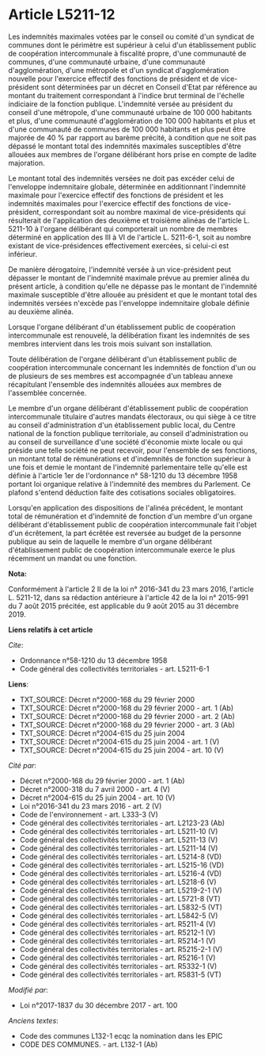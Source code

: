 # Article L5211-12

Les indemnités maximales votées par le conseil ou comité d'un syndicat de communes dont le périmètre est supérieur à celui
d'un établissement public de coopération intercommunale à fiscalité propre, d'une communauté de communes, d'une communauté
urbaine, d'une communauté d'agglomération, d'une métropole et d'un syndicat d'agglomération nouvelle pour l'exercice effectif
des fonctions de président et de vice-président sont déterminées par un décret en Conseil d'Etat par référence au montant du
traitement correspondant à l'indice brut terminal de l'échelle indiciaire de la fonction publique. L'indemnité versée au
président du conseil d'une métropole, d'une communauté urbaine de 100 000 habitants et plus, d'une communauté d'agglomération
de 100 000 habitants et plus et d'une communauté de communes de 100 000 habitants et plus peut être majorée de 40 % par
rapport au barème précité, à condition que ne soit pas dépassé le montant total des indemnités maximales susceptibles d'être
allouées aux membres de l'organe délibérant hors prise en compte de ladite majoration.

Le montant total des indemnités versées ne doit pas excéder celui de l'enveloppe indemnitaire globale, déterminée en
additionnant l'indemnité maximale pour l'exercice effectif des fonctions de président et les indemnités maximales pour
l'exercice effectif des fonctions de vice-président, correspondant soit au nombre maximal de vice-présidents qui résulterait
de l'application des deuxième et troisième alinéas de l'article L. 5211-10 à l'organe délibérant qui comporterait un nombre
de membres déterminé en application des III à VI de l'article L. 5211-6-1, soit au nombre existant de vice-présidences
effectivement exercées, si celui-ci est inférieur.

De manière dérogatoire, l'indemnité versée à un vice-président peut dépasser le montant de l'indemnité maximale prévue au
premier alinéa du présent article, à condition qu'elle ne dépasse pas le montant de l'indemnité maximale susceptible d'être
allouée au président et que le montant total des indemnités versées n'excède pas l'enveloppe indemnitaire globale définie au
deuxième alinéa.

Lorsque l'organe délibérant d'un établissement public de coopération intercommunale est renouvelé, la délibération fixant les
indemnités de ses membres intervient dans les trois mois suivant son installation.

Toute délibération de l'organe délibérant d'un établissement public de coopération intercommunale concernant les indemnités
de fonction d'un ou de plusieurs de ses membres est accompagnée d'un tableau annexe récapitulant l'ensemble des indemnités
allouées aux membres de l'assemblée concernée.

Le membre d'un organe délibérant d'établissement public de coopération intercommunale titulaire d'autres mandats électoraux,
ou qui siège à ce titre au conseil d'administration d'un établissement public local, du Centre national de la fonction
publique territoriale, au conseil d'administration ou au conseil de surveillance d'une société d'économie mixte locale ou qui
préside une telle société ne peut recevoir, pour l'ensemble de ses fonctions, un montant total de rémunérations et
d'indemnités de fonction supérieur à une fois et demie le montant de l'indemnité parlementaire telle qu'elle est définie à
l'article 1er de l'ordonnance n° 58-1210 du 13 décembre 1958 portant loi organique relative à l'indemnité des membres du
Parlement. Ce plafond s'entend déduction faite des cotisations sociales obligatoires.

Lorsqu'en application des dispositions de l'alinéa précédent, le montant total de rémunération et d'indemnité de fonction
d'un membre d'un organe délibérant d'établissement public de coopération intercommunale fait l'objet d'un écrêtement, la part
écrêtée est reversée au budget de la personne publique au sein de laquelle le membre d'un organe délibérant d'établissement
public de coopération intercommunale exerce le plus récemment un mandat ou une fonction.

**Nota:**

Conformément à l'article 2 II de la loi n° 2016-341 du 23 mars 2016, l'article L. 5211-12, dans sa rédaction antérieure à
l'article 42 de la loi n° 2015-991 du 7 août 2015 précitée, est applicable du 9 août 2015 au 31 décembre 2019.

**Liens relatifs à cet article**

_Cite_:

  - Ordonnance n°58-1210 du 13 décembre 1958
  - Code général des collectivités territoriales - art. L5211-6-1

**Liens**:

  - TXT_SOURCE: Décret n°2000-168 du 29 février 2000
  - TXT_SOURCE: Décret n°2000-168 du 29 février 2000 - art. 1 (Ab)
  - TXT_SOURCE: Décret n°2000-168 du 29 février 2000 - art. 2 (Ab)
  - TXT_SOURCE: Décret n°2000-168 du 29 février 2000 - art. 3 (Ab)
  - TXT_SOURCE: Décret n°2004-615 du 25 juin 2004
  - TXT_SOURCE: Décret n°2004-615 du 25 juin 2004 - art. 1 (V)
  - TXT_SOURCE: Décret n°2004-615 du 25 juin 2004 - art. 10 (V)

_Cité par_:

  - Décret n°2000-168 du 29 février 2000 - art. 1 (Ab)
  - Décret n°2000-318 du 7 avril 2000 - art. 4 (V)
  - Décret n°2004-615 du 25 juin 2004 - art. 10 (V)
  - Loi n°2016-341 du 23 mars 2016 - art. 2 (V)
  - Code de l'environnement - art. L333-3 (V)
  - Code général des collectivités territoriales - art. L2123-23 (Ab)
  - Code général des collectivités territoriales - art. L5211-10 (V)
  - Code général des collectivités territoriales - art. L5211-13 (V)
  - Code général des collectivités territoriales - art. L5211-14 (V)
  - Code général des collectivités territoriales - art. L5214-8 (VD)
  - Code général des collectivités territoriales - art. L5215-16 (VD)
  - Code général des collectivités territoriales - art. L5216-4 (VD)
  - Code général des collectivités territoriales - art. L5218-6 (V)
  - Code général des collectivités territoriales - art. L5219-2-1 (V)
  - Code général des collectivités territoriales - art. L5721-8 (VT)
  - Code général des collectivités territoriales - art. L5832-5 (VT)
  - Code général des collectivités territoriales - art. L5842-5 (V)
  - Code général des collectivités territoriales - art. R5211-4 (V)
  - Code général des collectivités territoriales - art. R5212-1 (V)
  - Code général des collectivités territoriales - art. R5214-1 (V)
  - Code général des collectivités territoriales - art. R5215-2-1 (V)
  - Code général des collectivités territoriales - art. R5216-1 (V)
  - Code général des collectivités territoriales - art. R5332-1 (V)
  - Code général des collectivités territoriales - art. R5831-5 (VT)

_Modifié par_:

  - Loi n°2017-1837 du 30 décembre 2017 - art. 100

_Anciens textes_:

  - Code des communes L132-1 ecqc la nomination dans les EPIC
  - CODE DES COMMUNES. - art. L132-1 (Ab)
